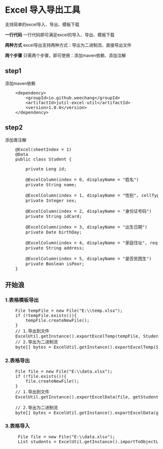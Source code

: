 # Excel 导入导出工具
<p>支持简单的excel导入、导出、模板下载</p>
<p><b>一行代码</b> 一行代码即可满足excel的导入、导出、模板下载</p>
<p><b>两种方式</b> excel导出支持两种方式：导出为二进制流、直接导出文件</p>
<p><b>两个步骤</b> 只需两个步骤，即可使用：添加maven依赖、添加注解</p>

## step1
添加maven依赖
<pre>
    &lt;dependency&gt;
        &lt;groupId&gt;io.github.weechang&lt;/groupId&gt;
        &lt;artifactId&gt;jutil-excel-util&lt;/artifactId&gt;
        &lt;version&gt;1.0.0&lt;/version&gt;
    &lt;/dependency&gt;
</pre>

## step2
添加类注解

<pre>
    @Excel(sheetIndex = 1)
    @Data
    public class Student {
    
        private Long id;
    
        @ExcelColumn(index = 0, displayName = "姓名")
        private String name;
    
        @ExcelColumn(index = 1, displayName = "性别", cellType = CellType.NUMERIC)
        private Integer sex;
    
        @ExcelColumn(index = 2, displayName = "身份证号码")
        private String idCard;
    
        @ExcelColumn(index = 3, displayName = "出生日期")
        private Date birthDay;
    
        @ExcelColumn(index = 4, displayName = "家庭住址", required = false)
        private String address;
    
        @ExcelColumn(index = 5, displayName = "是否贫困生")
        private Boolean isPoor;
    }
</pre>

## 开始浪
### 1.表格模板导出
<pre>
    File tempFile = new File("E:\\temp.xlsx");
    if (!tempFile.exists()){
        tempFile.createNewFile();
    }
    // 1.导出到文件
    ExcelUtil.getInstance().exportExcelTemp(tempFile, Student.class);
    // 2.导出为二进制流
    byte[] bytes = ExcelUtil.getInstance().exportExcelTemp(Student.class);
</pre>

### 2.表格导出
<pre>
    File file = new File("E:\\data.xlsx");
    if (!file.exists()){
        file.createNewFile();
    }
    // 1.导出到文件
    ExcelUtil.getInstance().exportExcelData(file, getStudentList());

    // 2.导出为二进制流
    byte[] bytes = ExcelUtil.getInstance().exportExcelData(getStudentList());
</pre>

### 3.表格导入
<pre>
     File file = new File("E:\\data.xlsx");
     List<Student> students = ExcelUtil.getInstance().importToObjectList(file, Student.class);
</pre>

